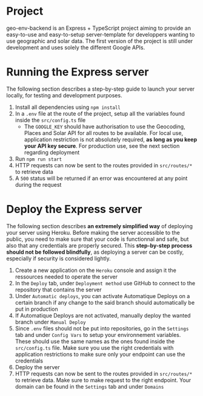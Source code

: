 # Project

geo-env-backend is an Express + TypeScript project aiming to provide an easy-to-use and easy-to-setup server-template for developpers wanting to use geographic and solar data. The first version of the project is still under development and uses solely the different Google APIs.

# Running the Express server

The following section describes a step-by-step guide to launch your server locally, for testing and development purposes.

1. Install all dependencies using `npm install`
2. In a `.env` file at the route of the project, setup all the variables found inside the `src/config.ts` file
    - The `GOOGLE_KEY` should have authorisation to use the Geocoding, Places and Solar API for all routes to be available. For local use, application restriction is not absolutely required, **as long as you keep your API key secure**. For production use, see the next section regarding deployment
3. Run `npm run start`
4. HTTP requests can now be sent to the routes provided in `src/routes/*` to retrieve data
5. A `500` status will be returned if an error was encountered at any point during the request

# Deploy the Express server

The following section describes **an extremely simplified way** of deploying your server using Heroku. Before making the server accessible to the public, you need to make sure that your code is functionnal and safe, but also that any credentials are properly secured. This **step-by-step process should not be followed blindfully**, as deploying a server can be costly, especially if security is considered lightly.

1. Create a new application on the `Heroku` console and assign it the ressources needed to operate the server
2. In the `Deploy` tab, under `Deployment method` use GitHub to connect to the repository that contains the server
3. Under `Automatic deploys`, you can activate Automatique Deploys on a certain branch if any change to the said branch should automatically be put in production
4. If Automatique Deploys are not activated, manually deploy the wanted branch under `Manual Deploy`
5. Since `.env` files should not be put into repositories, go in the `Settings` tab and under `Config Vars` to setup your environnement variables. These should use the same names as the ones found inside the `src/config.ts` file. Make sure you use the right credentials with application restrictions to make sure only your endpoint can use the credentials
6. Deploy the server
7. HTTP requests can now be sent to the routes provided in `src/routes/*` to retrieve data. Make sure to make request to the right endpoint. Your domain can be found in the `Settings` tab and under `Domains`
